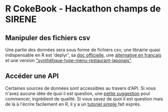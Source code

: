 # R CokeBook - Hackathon champs de SIRENE

## Manipuler des fichiers csv
Une partie des données sera sous forme de fichiers csv, une librairie quasi indispensable en R est 'deplyr', sa [doc officielle](https://cran.r-project.org/web/packages/dplyr/vignettes/dplyr.html), une [alternative en français](https://thinkr.fr/utiliser-la-grammaire-dplyr-pour-triturer-ses-donnees/) et une version ["synthétique-type-menu-restaurant-japonais"](https://www.rstudio.com/wp-content/uploads/2016/01/data-wrangling-french.pdf).


## Accéder une API
Certaines sources de données sont accessibles au travers d'API.
Si vous n'avez aucune idée de quoi il est question, une [petite suggestion](https://thinkr.fr/les-api-un-enfer/) pour commencer, ingrédient de qualité.
Si vous savez de quoi il est question mais de là à l'écrire facilement en R, il y a un [tutoriel simple ](https://github.com/SSP-Lab/Hackathon-2018/blob/master/Journees%20preparations/Tutoriels/Python/r-nb-tuto-api-sirene.Rmd) fait exprès.
